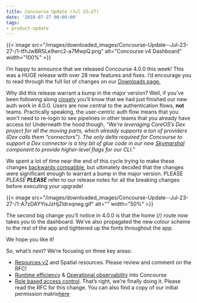 ```yaml
---
title: Concourse Update (Jul 23–27)
date: '2018-07-27 00:00:00'
tags:
- product-update
---
```


{{< image src="/images/downloaded_images/Concourse-Update--Jul-23-27-/1-tfhJwBRSLe9wrc2-a7MwpQ.png" alt="Concourse v4 Dashboard" width="100%" >}}

I’m happy to announce that we released Concourse 4.0.0 this week! This was a HUGE release with over 28 new features and fixes. I’d encourage you to read through the full list of changes on our [Downloads page.](https://concourse-ci.org/download.html#v400)

Why did this release warrant a bump in the major version? Well, if you’ve been following along [closely](https://medium.com/concourse-ci/oh-auth-f4fe68438171) you’ll know that we had just finished our new auth work in 4.0.0. Users are now central to the authentication flows, **not** teams. Practically speaking, the user-centric auth flow means that you won’t need to re-login to see pipelines in other teams that you already have access to! Underneath the hood though, _“We’re leveraging CoreOS’s Dex project for all the moving parts, which already supports a ton of providers (Dex calls them “connectors”). The only delta required for Concourse to support a Dex connector is a tiny bit of glue code in our new_ [_Skymarshal_](https://github.com/concourse/skymarshal) _component to provide higher-level flags for our CLI.”_

We spent a lot of time near the end of this cycle trying to make these changes [backwards compatible](https://github.com/concourse/concourse/issues/2218), but ultimately decided that the changes were significant enough to warrant a bump in the major version. PLEASE _PLEASE **PLEASE**_ refer to our release notes for all the breaking changes before executing your upgrade!

{{< image src="/images/downloaded_images/Concourse-Update--Jul-23-27-/1-A7zDAYYisJzHjZldrxqneg.gif" alt="" width="50%" >}}

The second big change you’ll notice in 4.0.0 is that the home (/) route now takes you to the dashboard. We’ve also propagated the new colour scheme to the rest of the app and tightened up the fonts throughout the app.

We hope you like it!

So, what’s next? We’re focusing on three key areas:

- [Resources v2](https://github.com/vito/rfcs/blob/resources-v2/01-resources-v2/proposal.md) and Spatial resources. Please review and comment on the RFC!
- [Runtime efficiency](https://github.com/orgs/concourse/projects/23) & [Operational observability](https://github.com/orgs/concourse/projects/24) into Concourse
- [Role based access control](https://github.com/concourse/rfcs/pull/6). That’s right, we’re finally doing it. Please read the RFC for this change. You can also find a copy of our initial permission matrix[here](https://docs.google.com/spreadsheets/d/1np3hyJy3mVRfB2gcgKykz3QTQg5qEj28QgK523SEmao/edit#gid=0)
